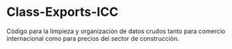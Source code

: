 # Class-Exports-ICC
Código para la limpieza y organización de datos crudos tanto para comercio internacional como para precios del sector de construcción.
